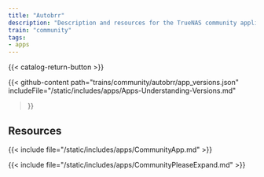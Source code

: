 ```yaml
---
title: "Autobrr"
description: "Description and resources for the TrueNAS community application called Autobrr."
train: "community"
tags:
- apps
---
```


{{< catalog-return-button >}}

{{< github-content 
    path="trains/community/autobrr/app_versions.json"
	includeFile="/static/includes/apps/Apps-Understanding-Versions.md"
>}}

## Resources

{{< include file="/static/includes/apps/CommunityApp.md" >}}

{{< include file="/static/includes/apps/CommunityPleaseExpand.md" >}}

<!--
<div class="docs-sections">

{{< doc-card title="<appname> Deployments" link="/resources/"
descr="How to deploy and configure the <appname> app." >}}

</div>
-->